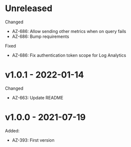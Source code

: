 # Unreleased

Changed
  * AZ-686: Allow sending other metrics when on query fails
  * AZ-686: Bump requirements

Fixed
  * AZ-686: Fix authentication token scope for Log Analytics

# v1.0.1 - 2022-01-14

Changed
  * AZ-663: Update README

# v1.0.0 - 2021-07-19

Added:
  * AZ-393: First version
